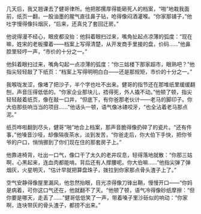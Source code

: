 几天后，我又翘课去了健哥律所。他把那摞厚得能砸死人的档案，“啪”地栽我面前，纸页一翻，一股油墨的腥气直往鼻子钻，呛得像闷酒灌喉。“你家那铺子，”他吐字慢得像抖烟灰，“后来，还真兑了套回迁房。”

他说得漫不经心，眼皮都没抬：他斜着眼扫过来，嘴角扯起点凉薄的弧度：“现在嘛，姓宋的老板攥着——档案上写得清楚，从开发商手里接的盘，价码……”他鼻腔里轻哼一声，“市价的十分之一。”

他斜着眼扫过来，嘴角勾起一点凉薄的弧度：“你三姑楼下那家超市，眼熟吧？”他指尖轻轻敲了下纸页：“档案上写得明明白白——还是那规矩，市价的十分之一。”

我喉咙发涩，像堵了把沙子，半个字也吐不出来。健哥的指节还在那堆纸里缓缓翻刨，声音压得低低的。“你家企业那块儿，捂得死，外人撬不动。”他顿了顿，指尖轻轻敲着纸页，像在敲一口井，“但底下，有你爸那老伙计——老马的脚印子。你大伯那些响当当的项目……”他话头一顿，语气像冰碴咬牙，“也全沾着老马那点泥。”

纸页哗啦翻到尽头，健哥“啪”地合上档案，那声音脆得像扔碎了的瓷片。“还有件事，”他嗓音沙哑，却像隔夜茶水，淡到发苦，“你爸走后，你大伯下手快，把你爷爷的户口，悄悄挪到了你们现在住的那套房子上。”

他靠进椅背，吐出一口气，像口干了太久的老井叹息，轻得落地就散：“你那三姑啊，心黑起来，连血肉都能啃。背后还有人撑腰呢。你大伯嘛……”他指尖弹了弹烟灰，火星明灭，“估计早就把算盘珠子，拨拉到你家那点骨头渣子上了。”

空气安静得像屋里漏风，他忽然抬眼，目光凉得像刀锋出鞘，慢慢开口——“你妈是病着，可你这口气还在，他就翻不了天。“他顿了顿，语气冷得像砂纸摩擦：“但你要是哪天，走丢了……”健哥低低笑了一声，带着嗓子里沙砾似的响动：“你家啊，连块带灰的骨头渣子，都捞不出来。”

